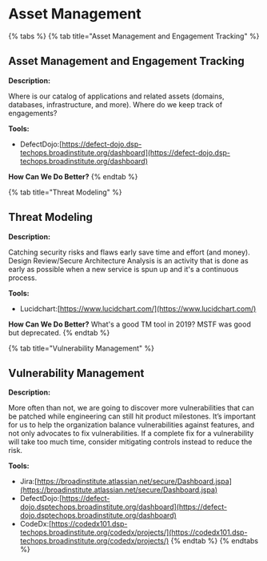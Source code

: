 # Asset Management

{% tabs %}
{% tab title="Asset Management and Engagement Tracking" %}
## Asset Management and Engagement Tracking

**Description:**

Where is our catalog of applications and related assets \(domains, databases, infrastructure, and more\). Where do we keep track of engagements?

**Tools:**

* DefectDojo:[https://defect-dojo.dsp-techops.broadinstitute.org/dashboard](https://defect-dojo.dsp-techops.broadinstitute.org/dashboard)

**How Can We Do Better?**
{% endtab %}

{% tab title="Threat Modeling" %}
## Threat Modeling

**Description:**

Catching security risks and flaws early save time and effort \(and money\). Design Review/Secure Architecture Analysis is an activity that is done as early as possible when a new service is spun up and it's a continuous process.

**Tools:**

* Lucidchart:[https://www.lucidchart.com/](https://www.lucidchart.com/)

**How Can We Do Better?** What's a good TM tool in 2019? MSTF was good but deprecated.
{% endtab %}

{% tab title="Vulnerability Management" %}
## Vulnerability Management

**Description:**

More often than not, we are going to discover more vulnerabilities that can be patched while engineering can still hit product milestones. It’s important for us to help the organization balance vulnerabilities against features, and not only advocates to fix vulnerabilities. If a complete fix for a vulnerability will take too much time, consider mitigating controls instead to reduce the risk.

**Tools:**

* Jira:[https://broadinstitute.atlassian.net/secure/Dashboard.jspa](https://broadinstitute.atlassian.net/secure/Dashboard.jspa)
* DefectDojo:[https://defect-dojo.dsptechops.broadinstitute.org/dashboard](https://defect-dojo.dsptechops.broadinstitute.org/dashboard)
* CodeDx:[https://codedx101.dsp-techops.broadinstitute.org/codedx/projects/](https://codedx101.dsp-techops.broadinstitute.org/codedx/projects/)
{% endtab %}
{% endtabs %}

